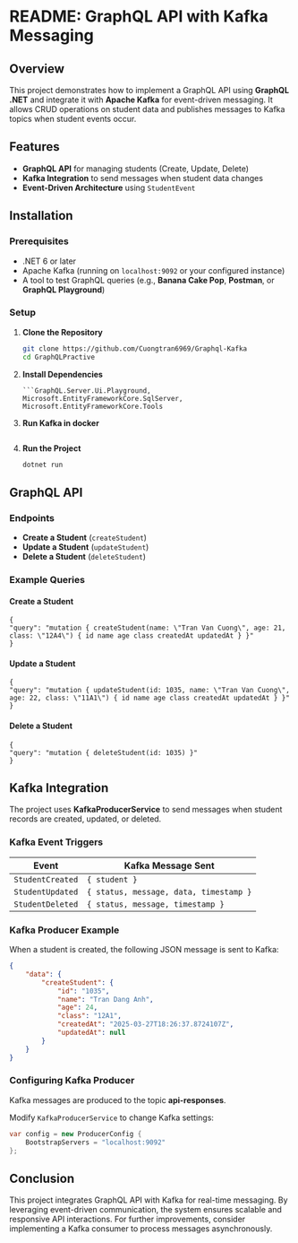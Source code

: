 # README: GraphQL API with Kafka Messaging

## Overview
This project demonstrates how to implement a GraphQL API using **GraphQL .NET** and integrate it with **Apache Kafka** for event-driven messaging. It allows CRUD operations on student data and publishes messages to Kafka topics when student events occur.

## Features
- **GraphQL API** for managing students (Create, Update, Delete)
- **Kafka Integration** to send messages when student data changes
- **Event-Driven Architecture** using `StudentEvent`

## Installation
### Prerequisites
- .NET 6 or later
- Apache Kafka (running on `localhost:9092` or your configured instance)
- A tool to test GraphQL queries (e.g., **Banana Cake Pop**, **Postman**, or **GraphQL Playground**)

### Setup
1. **Clone the Repository**
   ```sh
   git clone https://github.com/Cuongtran6969/Graphql-Kafka
   cd GraphQLPractive
   ```
2. **Install Dependencies**
   ```Confluent.Kafka, GraphQL, GraphQL.DataLoader, GraphQL.Server.Transports.AspNetCore
   ```GraphQL.Server.Ui.Playground, Microsoft.EntityFrameworkCore.SqlServer, Microsoft.EntityFrameworkCore.Tools
3. **Run Kafka in docker**
   ```docker-compose up -d

4. **Run the Project**
   ```sh
   dotnet run
   ```

## GraphQL API
### Endpoints
- **Create a Student** (`createStudent`)
- **Update a Student** (`updateStudent`)
- **Delete a Student** (`deleteStudent`)

### Example Queries
#### Create a Student
```https://localhost:[your-port]/graphql
{
"query": "mutation { createStudent(name: \"Tran Van Cuong\", age: 21, class: \"12A4\") { id name age class createdAt updatedAt } }"
}
```
#### Update a Student
```https://localhost:[your-port]/graphql
{
"query": "mutation { updateStudent(id: 1035, name: \"Tran Van Cuong\", age: 22, class: \"11A1\") { id name age class createdAt updatedAt } }"
}
```
#### Delete a Student
```https://localhost:[your-port]/graphql
{
"query": "mutation { deleteStudent(id: 1035) }"
}
```

## Kafka Integration
The project uses **KafkaProducerService** to send messages when student records are created, updated, or deleted.

### Kafka Event Triggers
| Event               | Kafka Message Sent |
|---------------------|------------------|
| `StudentCreated`   | `{ student }` |
| `StudentUpdated`   | `{ status, message, data, timestamp }` |
| `StudentDeleted`   | `{ status, message, timestamp }` |

### Kafka Producer Example
When a student is created, the following JSON message is sent to Kafka:
```json
{
    "data": {
        "createStudent": {
            "id": "1035",
            "name": "Tran Dang Anh",
            "age": 24,
            "class": "12A1",
            "createdAt": "2025-03-27T18:26:37.8724107Z",
            "updatedAt": null
        }
    }
}
```

### Configuring Kafka Producer
Kafka messages are produced to the topic **api-responses**.

Modify `KafkaProducerService` to change Kafka settings:
```csharp
var config = new ProducerConfig {
    BootstrapServers = "localhost:9092"
};
```

## Conclusion
This project integrates GraphQL API with Kafka for real-time messaging. By leveraging event-driven communication, the system ensures scalable and responsive API interactions. For further improvements, consider implementing a Kafka consumer to process messages asynchronously.

